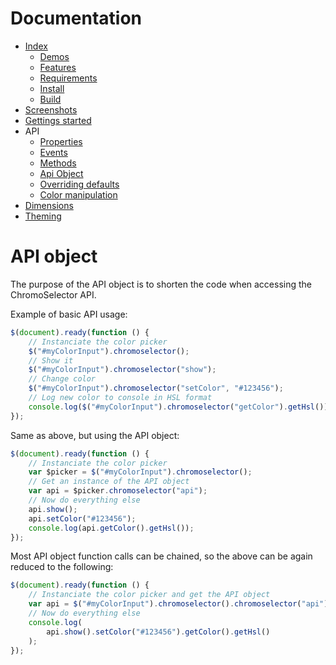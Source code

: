 # Documentation
- [Index](../README.md)
  - [Demos](../README.md#demos)
  - [Features](../README.md#features)
  - [Requirements](../README.md#requirements)
  - [Install](../README.md#install)
  - [Build](../README.md#build)
- [Screenshots](screenshots.md)
- [Gettings started](gettings-started.md)
- API
  - [Properties](properties.md)
  - [Events](events.md)
  - [Methods](methods.md)
  - [Api Object](api-object.md)
  - [Overriding defaults](defaults.md)
  - [Color manipulation](color.md)
- [Dimensions](dimensions.md)
- [Theming](theming.md)

# API object
The purpose of the API object is to shorten the code when accessing the ChromoSelector API.

Example of basic API usage:
```js
$(document).ready(function () {
    // Instanciate the color picker
    $("#myColorInput").chromoselector();
    // Show it
    $("#myColorInput").chromoselector("show");
    // Change color
    $("#myColorInput").chromoselector("setColor", "#123456");
    // Log new color to console in HSL format
    console.log($("#myColorInput").chromoselector("getColor").getHsl());
});
```

Same as above, but using the API object:
```js
$(document).ready(function () {
    // Instanciate the color picker
    var $picker = $("#myColorInput").chromoselector();
    // Get an instance of the API object
    var api = $picker.chromoselector("api");
    // Now do everything else
    api.show();
    api.setColor("#123456");
    console.log(api.getColor().getHsl());
});
```

Most API object function calls can be chained, so the above can be again reduced to the following:
```js
$(document).ready(function () {
    // Instanciate the color picker and get the API object
    var api = $("#myColorInput").chromoselector().chromoselector("api");
    // Now do everything else
    console.log(
        api.show().setColor("#123456").getColor().getHsl()
    );
});
```

